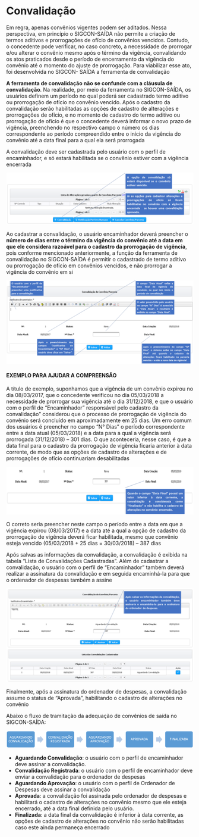 # Convalidação

Em regra, apenas convênios vigentes podem ser aditados. Nessa perspectiva, em princípio o SIGCON-SAÍDA não permite a criação de termos aditivos e prorrogações de ofício de convênios vencidos. Contudo, o concedente pode verificar, no caso concreto, a necessidade de prorrogar e/ou alterar o convênio mesmo após o término da vigência, convalidando os atos praticados desde o período de encerramento da vigência do convênio até o momento do ajuste de prorrogação. Para viabilizar esse ato, foi desenvolvida no SIGCON- SAÍDA a ferramenta de convalidação


**A ferramenta de convalidação não se confunde com a cláusula de convalidação**. Na realidade, por meio da ferramenta no SIGCON-SAÍDA, os usuários definem um período no qual poderá ser cadastrado termo aditivo ou prorrogação de ofício no convênio vencido. Após o cadastro da convalidação serão habilitadas as opções de cadastro de alterações e prorrogações de ofício, e no momento de cadastro do termo aditivo ou prorrogação de ofício é que o concedente deverá informar o novo prazo de vigência, preenchendo no respectivo campo o número os dias correspondente ao período compreendido entre o início da vigência do convênio até a data final para a qual ela será prorrogada

A convalidação deve ser cadastrada pelo usuário com o perfil de encaminhador, e só estará habilitada se o convênio estiver com a vigência encerrada

![](../../../.gitbook/assets/image%20%28170%29%20%281%29.png)


Ao cadastrar a convalidação, o usuário encaminhador deverá preencher o **número de dias entre o término da vigência do convênio até a data em que ele considera razoável para o cadastro da prorrogação de vigência**, pois conforme mencionado anteriormente, a função da ferramenta de convalidação no SIGCON-SAÍDA é permitir o cadastrado de termo aditivo ou prorrogação de ofício em convênios vencidos, e não prorrogar a vigência do convênio em si

![](../../../.gitbook/assets/image%20%289%29.png)

#### EXEMPLO PARA AJUDAR A COMPREENSÃO

A título de exemplo, suponhamos que a vigência de um convênio expirou no dia 08/03/2017, que o concedente verificou no dia 05/03/2018 a necessidade de prorrogar sua vigência até o dia 31/12/2018, e que o usuário com o perfil de “Encaminhador” responsável pelo cadastro da convalidação” considerou que o processo de prorrogação de vigência do convênio será concluído em aproximadamente em 25 dias. Um erro comum dos usuários é preencher no campo “N° Dias” o período correspondente entre a data atual \(05/03/2018\) e a data para a qual a vigência será prorrogada \(31/12/2018\) – 301 dias. O que aconteceria, nesse caso, é que a data final para o cadastro da prorrogação de vigência ficaria anterior à data corrente, de modo que as opções de cadastro de alterações e de prorrogações de ofício continuariam desabilitadas

![](../../../.gitbook/assets/image%20%28152%29.png)

O correto seria preencher neste campo o período entre a data em que a vigência expirou \(08/03/2017\) e a data até a qual a opção de cadastro da prorrogação de vigência deverá ficar habilitada, mesmo que convênio esteja vencido \(05/03/2018 + 25 dias = 30/03/2018\) – 387 dias

Após salvas as informações da convalidação, a convalidação é exibida na tabela “Lista de Convalidações Cadastradas”. Além de cadastrar a convalidação, o usuário com o perfil de “Encaminhador” também deverá realizar a assinatura da convalidação e em seguida encaminhá-la para que o ordenador de despesas também a assine

![](../../../.gitbook/assets/image%20%2823%29.png)

Finalmente, após a assinatura do ordenador de despesas, a convalidação assume o status de “Aprovada”, habilitando o cadastro de alterações no convênio


Abaixo o fluxo de tramitação da adequação de convênios de saída no SIGCON-SAÍDA:

![](../../../.gitbook/assets/image%20%2879%29.png)

*  **Aguardando Convalidação**: o usuário com o perfil de encaminhador deve assinar a convalidação.
* **Convalidação Registrada**: o usuário com o perfil de encaminhador deve enviar a convalidação para o ordenador de despesas
* **Aguardando Aprovação**: o usuário com o perfil de Ordenador de Despesas deve assinar a convalidação
* **Aprovada**: a convalidação foi assinada pelo ordenador de despesas e habilitará o cadastro de alterações no convênio mesmo que ele esteja encerrado, até a data final definida pelo usuário. 
* **Finalizada**: a data final da convalidação é inferior à data corrente, as opções de cadastro de alterações no convênio não serão habilitadas caso este ainda permaneça encerrado

